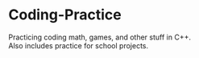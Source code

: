 # Coding-Practice
Practicing coding math, games, and other stuff in C++.  
Also includes practice for school projects.
